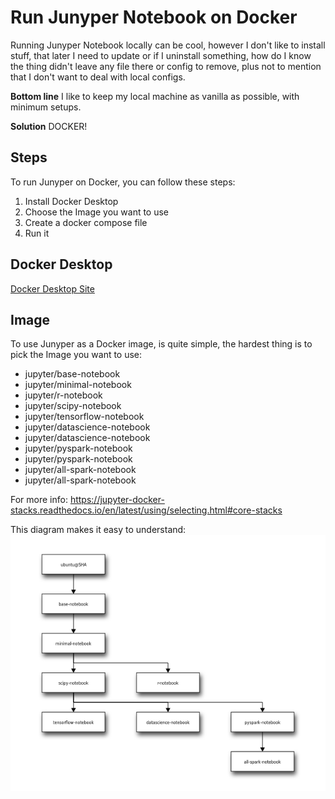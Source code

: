# Run Junyper Notebook on Docker

Running Junyper Notebook locally can be cool, however I don't like to install stuff, that later I need to update or if I uninstall something, how do I know the thing didn't leave any file there or config to remove, plus not to mention that I don't want to deal with local configs.

**Bottom line** I like to keep my local machine as vanilla as possible, with minimum setups.

**Solution** DOCKER!

## Steps
To run Junyper on Docker, you can follow these steps:
1. Install Docker Desktop
1. Choose the Image you want to use
1. Create a docker compose file
1. Run it

## Docker Desktop
[Docker Desktop Site](https://www.docker.com/products/docker-desktop)

## Image
To use Junyper as a Docker image, is quite simple, the hardest thing is to pick the Image you want to use:

* jupyter/base-notebook
* jupyter/minimal-notebook
* jupyter/r-notebook
* jupyter/scipy-notebook
* jupyter/tensorflow-notebook
* jupyter/datascience-notebook
* jupyter/datascience-notebook
* jupyter/pyspark-notebook
* jupyter/pyspark-notebook
* jupyter/all-spark-notebook
* jupyter/all-spark-notebook

For more info: https://jupyter-docker-stacks.readthedocs.io/en/latest/using/selecting.html#core-stacks

This diagram makes it easy to understand:
![Image Relationships](./img/blockdiag.png)


